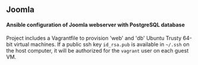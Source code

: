 ## Joomla

#### Ansible configuration of Joomla webserver with PostgreSQL database

Project includes a Vagrantfile to provision 'web' and 'db' Ubuntu Trusty 64-bit virtual machines. If a public ssh key `id_rsa.pub` is available in `~/.ssh` on the host computer, it will be authorized for the `vagrant` user on each guest VM.
